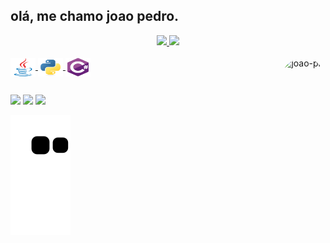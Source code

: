 ## olá, me chamo joao pedro.
<div align="center">
  <a href="https://github.com/jxnhn">
  <img height="180em" src="https://github-readme-stats.vercel.app/api?username=jxnhn&show_icons=true&theme=omni&include_all_commits=true&count_private=true"/>
  
  <img height="180em" src="https://github-readme-stats.vercel.app/api/top-langs/?username=jxnhn&layout=compact&langs_count=7&theme=omni"/>
</div>
<div style="display: inline_block"><br>
  <img align="center" alt="Joao-Java" height="30" width="40" src="https://raw.githubusercontent.com/devicons/devicon/master/icons/java/java-original.svg">
  <img align="center" alt="Joao-Python" height="30" width="40" src="https://raw.githubusercontent.com/devicons/devicon/master/icons/python/python-original.svg">
  <img align="center" alt="Joao-Csharp" height="30" width="40" src="https://raw.githubusercontent.com/devicons/devicon/master/icons/csharp/csharp-original.svg">
  <img align="right" alt="joao-pic" height="150" style="border-radius:50px;" src="https://instagram.fqig1-1.fna.fbcdn.net/v/t51.2885-15/292937824_420882613389549_5970812832968315361_n.jpg?stp=dst-jpg_e15_s240x240&_nc_ht=instagram.fqig1-1.fna.fbcdn.net&_nc_cat=109&_nc_ohc=l143sf2NBykAX-CABrJ&edm=ABJHkxYAAAAA&ccb=7-5&ig_cache_key=Mjg4MTA3NjgwNjQ2MDEyODI5MQ%3D%3D.2-ccb7-5&oh=00_AT_mko5wRaVunXtIC5HiYwd1gfsZb10Kp36UutZh7I3NIg&oe=62D4AE03&_nc_sid=fa978c">
</div>
  
  ##
 
<div> 
  <a href="https://www.instagram.com/jhnn_sm/" target="_blank"><img src="https://img.shields.io/badge/-Instagram-%23E4405F?style=for-the-badge&logo=instagram&logoColor=white" target="_blank"></a>
  <a href = "mailto:jpedrosaraiva777@gmail.com"><img src="https://img.shields.io/badge/-Gmail-%23333?style=for-the-badge&logo=gmail&logoColor=white" target="_blank"></a>
  <a href="https://www.linkedin.com/in/jo%C3%A3o-pedro-saraiva-227860226/" target="_blank"><img src="https://img.shields.io/badge/-LinkedIn-%230077B5?style=for-the-badge&logo=linkedin&logoColor=white" target="_blank"></a> 
 
  ![Snake animation](https://github.com/rafaballerini/rafaballerini/blob/output/github-contribution-grid-snake.svg)
 
</div>
